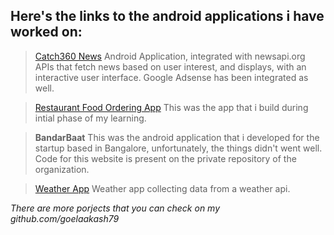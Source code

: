 ## Here's the links to the android applications i have worked on:

> [Catch360 News](https://drive.google.com/open?id=1w6g12hoQ5g8LQhj5vu_YdoHoFKf3m2ok)
Android Application, integrated with newsapi.org APIs that fetch news based on user interest, and displays, with an interactive user interface. Google Adsense has been integrated as well.

> [Restaurant Food Ordering App](https://github.com/goelaakash79/Resturant-De-Ordera)
This was the app that i build during intial phase of my learning.

> **BandarBaat**
This was the android application that i developed for the startup based in Bangalore, unfortunately, the things didn't went well. Code for this website is present on the private repository of the organization.

> [Weather App](https://github.com/goelaakash79/WeatherApp)
Weather app collecting data from a weather api.

*There are more porjects that you can check on my github.com/goelaakash79*
